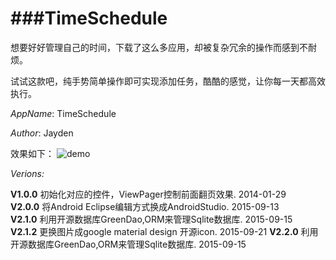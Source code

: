###TimeSchedule
============
想要好好管理自己的时间，下载了这么多应用，却被复杂冗余的操作而感到不耐烦。

试试这款吧，纯手势简单操作即可实现添加任务，酷酷的感觉，让你每一天都高效执行。

*AppName*: TimeSchedule

*Author*: Jayden

效果如下：
![demo](http://heiheimonkey.com/wp-content/uploads/2015/10/Chap0_begin.gif)

*Verions:*

**V1.0.0**  初始化对应的控件，ViewPager控制前面翻页效果. 2014-01-29  
**V2.0.0**  将Android Eclipse编辑方式换成AndroidStudio. 2015-09-13  
**V2.1.0**  利用开源数据库GreenDao,ORM来管理Sqlite数据库. 2015-09-15  
**V2.1.2**  更换图片成google material design 开源icon. 2015-09-21 
**V2.2.0**  利用开源数据库GreenDao,ORM来管理Sqlite数据库. 2015-09-15  
